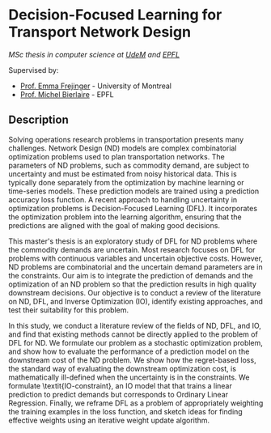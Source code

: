 # Decision-Focused Learning for Transport Network Design

_MSc thesis in computer science at [UdeM](https://www.umontreal.ca) and [EPFL](https://www.epfl.ch)_

Supervised by:
* [Prof. Emma Frejinger](https://www.emmafrejinger.org) - University of Montreal
* [Prof. Michel Bierlaire](https://people.epfl.ch/michel.bierlaire) - EPFL

## Description

Solving operations research problems in transportation presents many challenges. Network Design (ND) models are complex combinatorial optimization problems used to plan transportation networks. The parameters of ND problems, such as commodity demand, are subject to uncertainty and must be estimated from noisy historical data. This is typically done separately from the optimization by machine learning or time-series models. These prediction models are trained using a prediction accuracy loss function. A recent approach to handling uncertainty in optimization problems is Decision-Focused Learning (DFL). It incorporates the optimization problem into the learning algorithm, ensuring that the predictions are aligned with the goal of making good decisions.

This master's thesis is an exploratory study of DFL for ND problems where the commodity demands are uncertain. Most research focuses on DFL for problems with continuous variables and uncertain objective costs. However, ND problems are combinatorial and the uncertain demand parameters are in the constraints. Our aim is to integrate the prediction of demands and the optimization of an ND problem so that the prediction results in high quality downstream decisions. Our objective is to conduct a review of the literature on ND, DFL, and Inverse Optimization (IO), identify existing approaches, and test their suitability for this problem.

In this study, we conduct a literature review of the fields of ND, DFL, and IO, and find that existing methods cannot be directly applied to the problem of DFL for ND. We formulate our problem as a stochastic optimization problem, and show how to evaluate the performance of a prediction model on the downstream cost of the ND problem. We show how the regret-based loss, the standard way of evaluating the downstream optimization cost, is mathematically ill-defined when the uncertainty is in the constraints. We formulate \textit{IO-constraint}, an IO model that that trains a linear prediction to predict demands but corresponds to Ordinary Linear Regression. Finally, we reframe DFL as a problem of appropriately weighting the training examples in the loss function, and sketch ideas for finding effective weights using an iterative weight update algorithm.

